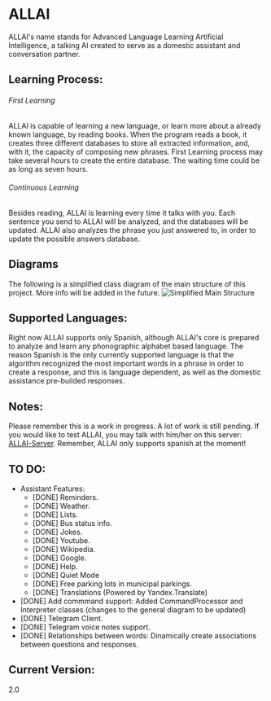 # ALLAI
ALLAI's name stands for Advanced Language Learning Artificial Intelligence, a talking AI created to serve as a domestic assistant and conversation partner.

## Learning Process:
###### First Learning
ALLAI is capable of learning a new language, or learn more about a already known language, by reading books. When the program reads a book, it creates three different databases to store all extracted information, and, with it, the capacity of composing new phrases.
First Learning process may take several hours to create the entire database. The waiting time could be as long as seven hours.
###### Continuous Learning
Besides reading, ALLAI is learning every time it talks with you. Each sentence you send to ALLAI will be analyzed, and the databases will be updated. ALLAI also analyzes the phrase you just answered to, in order to update the possible answers database.

## Diagrams
The following is a simplified class diagram of the main structure of this project. More info will be added in the future.
![Simplified Main Structure](../master/classDiagram.png)
## Supported Languages:
Right now ALLAI supports only Spanish, although ALLAI's core is prepared to analyze and learn any phonographic alphabet based language. 
The reason Spanish is the only currently supported language is that the algorithm recognized the most important words in a phrase in order to create a response, and this is language dependent, as well as the domestic assistance pre-builded responses.

## Notes:
Please remember this is a work in progress. A lot of work is still pending. If you would like to test ALLAI, you may talk with him/her on this server: [ALLAI-Server](http://allai.dynu.net). Remember, ALLAI only supports spanish at the moment!

## TO DO:
* Assistant Features:
  * [DONE] Reminders.
  * [DONE] Weather.
  * [DONE] Lists.
  * [DONE] Bus status info.
  * [DONE] Jokes.
  * [DONE] Youtube.
  * [DONE] Wikipedia.
  * [DONE] Google.
  * [DONE] Help.
  * [DONE] Quiet Mode
  * [DONE] Free parking lots in municipal parkings.
  * [DONE] Translations (Powered by Yandex.Translate)
* [DONE] Add commmand support: Added CommandProcessor and Interpreter classes (changes to the general diagram to be updated)
* [DONE] Telegram Client.
* [DONE] Telegram voice notes support.
* [DONE] Relationships between words: Dinamically create associations between questions and responses.

## Current Version:
2.0


